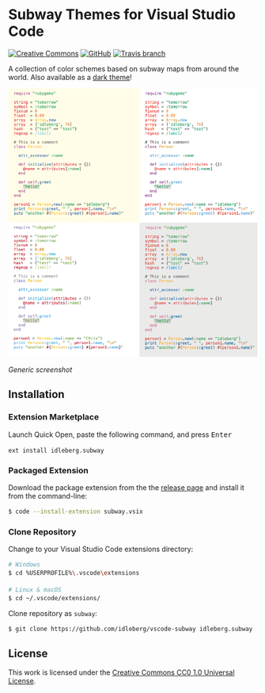 # Subway Themes for Visual Studio Code

[![Creative Commons](https://img.shields.io/badge/license-CC0%201.0-orange.svg?style=flat-square)](http://creativecommons.org/publicdomain/zero/1.0/)
[![GitHub](https://img.shields.io/github/release/idleberg/vscode-subway.svg?style=flat-square)](https://github.com/idleberg/vscode-subway/releases)
[![Travis branch](https://img.shields.io/travis/idleberg/vscode-subway/master.svg?style=flat-square)](https://travis-ci.org/idleberg/vscode-subway)

A collection of color schemes based on subway maps from around the world. Also available as a [dark theme](https://marketplace.visualstudio.com/items?itemName=idleberg.subway-dark)!

![Screenshot](https://raw.githubusercontent.com/idleberg/vscode-subway/master/images/screenshot.png)

*Generic screenshot*

## Installation

### Extension Marketplace

Launch Quick Open, paste the following command, and press <kbd>Enter</kbd>

`ext install idleberg.subway`

### Packaged Extension

Download the package extension from the the [release page](https://github.com/idleberg/vscode-subway/releases) and install it from the command-line:

```bash
$ code --install-extension subway.vsix
```

### Clone Repository

Change to your Visual Studio Code extensions directory:

```bash
# Windows
$ cd %USERPROFILE%\.vscode\extensions

# Linux & macOS
$ cd ~/.vscode/extensions/
```

Clone repository as `subway`:

```bash
$ git clone https://github.com/idleberg/vscode-subway idleberg.subway
```

## License

This work is licensed under the [Creative Commons CC0 1.0 Universal License](http://creativecommons.org/publicdomain/zero/1.0/legalcode).
